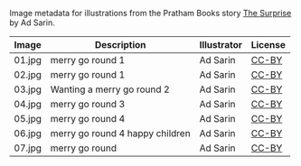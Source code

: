 Image metadata for illustrations from the Pratham Books story [The Surprise](https://storyweaver.org.in/stories/2113-the-surprise) by Ad Sarin.

Image | Description | Illustrator | License
----- | ----------- | ----------- | -------
01.jpg | merry go round 1 | Ad Sarin | [CC-BY](https://creativecommons.org/licenses/by/4.0/)
02.jpg | merry go round 1 | Ad Sarin | [CC-BY](https://creativecommons.org/licenses/by/4.0/)
03.jpg | Wanting a merry go round 2 | Ad Sarin | [CC-BY](https://creativecommons.org/licenses/by/4.0/)
04.jpg | merry go round 3 | Ad Sarin | [CC-BY](https://creativecommons.org/licenses/by/4.0/)
05.jpg | merry go round 4 | Ad Sarin | [CC-BY](https://creativecommons.org/licenses/by/4.0/)
06.jpg | merry go round 4 happy children | Ad Sarin | [CC-BY](https://creativecommons.org/licenses/by/4.0/)
07.jpg | merry go round | Ad Sarin | [CC-BY](https://creativecommons.org/licenses/by/4.0/)